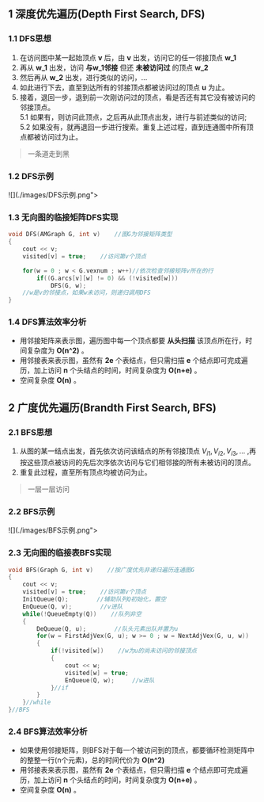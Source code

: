 ## 1 深度优先遍历(Depth First Search, DFS)
### 1.1 DFS思想
1. 在访问图中某一起始顶点 **v** 后，由 **v** 出发，访问它的任一邻接顶点 **w_1**  
2. 再从 **w_1** 出发，访问 **与w_1邻接** 但还 **未被访问过** 的顶点 **w_2**   
3. 然后再从 **w_2** 出发，进行类似的访问，...   
4. 如此进行下去，直至到达所有的邻接顶点都被访问过的顶点 **u** 为止。  
5. 接着，退回一步，退到前一次刚访问过的顶点，看是否还有其它没有被访问的邻接顶点。  
5.1 如果有，则访问此顶点，之后再从此顶点出发，进行与前述类似的访问;  
5.2 如果没有，就再退回一步进行搜索。重复上述过程，直到连通图中所有顶点都被访问过为止。  
>一条道走到黑

### 1.2 DFS示例
![](./images/DFS示例.png"></div>

### 1.3 无向图的临接矩阵DFS实现
```cpp
void DFS(AMGraph G, int v)    //图G为邻接矩阵类型
{
    cout << v;
    visited[v] = true;    //访问第v个顶点

    for(w = 0 ; w < G.vexnum ; w++)//依次检查邻接矩阵v所在的行
        if((G.arcs[v][w] != 0) && (!visited[w]))
            DFS(G, w);
    //w是v的邻接点，如果w未访问，则递归调用DFS
}
```

### 1.4 DFS算法效率分析
- 用邻接矩阵来表示图，遍历图中每一个顶点都要 **从头扫描** 该顶点所在行，时间复杂度为 **O(n^2)** 。 
- 用邻接表来表示图，虽然有 **2e** 个表结点，但只需扫描 **e** 个结点即可完成遍历，加上访问 **n** 个头结点的时间，时间复杂度为 **O(n+e)** 。
- 空间复杂度 **O(n)** 。

## 2 广度优先遍历(Brandth First Search, BFS)
### 2.1 BFS思想
1. 从图的某一结点出发，首先依次访问该结点的所有邻接顶点 $V_{i1},V_{i2},V_{i3},...$ ,再按这些顶点被访问的先后次序依次访问与它们相邻接的所有未被访问的顶点。  
2. 重复此过程，直至所有顶点均被访问为止。
>一层一层访问
>
### 2.2 BFS示例
![](./images/BFS示例.png"></div>

### 2.3 无向图的临接表BFS实现
```cpp
void BFS(Graph G, int v)    //按广度优先非递归遍历连通图G
{
    cout << v;
    visited[v] = true;    //访问第v个顶点
    InitQueue(Q);        //辅助队列Q初始化，置空
    EnQueue(Q, v);        //v进队
    while(!QueueEmpty(Q))    //队列非空
    {
        DeQueue(Q, u);        //队头元素出队并置为u
        for(w = FirstAdjVex(G, u); w >= 0 ; w = NextAdjVex(G, u, w))
        {
            if(!visited[w])    //w为u的尚未访问的邻接顶点
            {
                cout << w;
                visited[w] = true;
                EnQueue(Q, w);     //w进队
            }//if
        }
    }//while
}//BFS
```

### 2.4 BFS算法效率分析
- 如果使用邻接矩阵，则BFS对于每一个被访问到的顶点，都要循环检测矩阵中的整整一行(n个元素)，总的时间代价为 **O(n^2)**  
- 用邻接表来表示图，虽然有 **2e** 个表结点，但只需扫描 **e** 个结点即可完成遍历，加上访问 **n** 个头结点的时间，时间复杂度为 **O(n+e)** 。
- 空间复杂度 **O(n)** 。 
